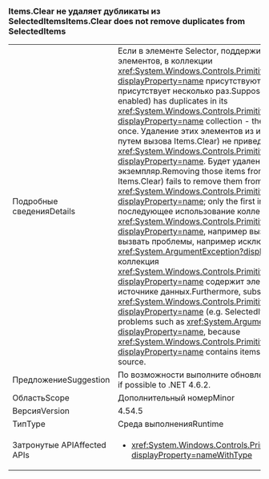 ### <a name="itemsclear-does-not-remove-duplicates-from-selecteditems"></a><span data-ttu-id="4e2d3-101">Items.Clear не удаляет дубликаты из SelectedItems</span><span class="sxs-lookup"><span data-stu-id="4e2d3-101">Items.Clear does not remove duplicates from SelectedItems</span></span>

|   |   |
|---|---|
|<span data-ttu-id="4e2d3-102">Подробные сведения</span><span class="sxs-lookup"><span data-stu-id="4e2d3-102">Details</span></span>|<span data-ttu-id="4e2d3-103">Если в элементе Selector, поддерживающем выбор нескольких элементов, в коллекции <xref:System.Windows.Controls.Primitives.MultiSelector.SelectedItems?displayProperty=name> присутствуют дубликаты, один и тот же элемент присутствует несколько раз.</span><span class="sxs-lookup"><span data-stu-id="4e2d3-103">Suppose a Selector (with multiple selection enabled) has duplicates in its <xref:System.Windows.Controls.Primitives.MultiSelector.SelectedItems?displayProperty=name> collection - the same item appears more than once.</span></span>  <span data-ttu-id="4e2d3-104">Удаление этих элементов из источника данных (например, путем вызова Items.Clear) не приведет к их удалению из коллекции <xref:System.Windows.Controls.Primitives.MultiSelector.SelectedItems?displayProperty=name>. Будет удален только первый экземпляр.</span><span class="sxs-lookup"><span data-stu-id="4e2d3-104">Removing those items from the data source (e.g. by calling Items.Clear) fails to remove them from <xref:System.Windows.Controls.Primitives.MultiSelector.SelectedItems?displayProperty=name>; only the first instance is removed.</span></span> <span data-ttu-id="4e2d3-105">Более того, последующее использование коллекции <xref:System.Windows.Controls.Primitives.MultiSelector.SelectedItems?displayProperty=name>, например вызов SelectedItems.Clear(), может вызвать проблемы, например исключение <xref:System.ArgumentException?displayProperty=name>, так как коллекция <xref:System.Windows.Controls.Primitives.MultiSelector.SelectedItems?displayProperty=name> содержит элементы, которые отсутствуют в источнике данных.</span><span class="sxs-lookup"><span data-stu-id="4e2d3-105">Furthermore, subsequent use of <xref:System.Windows.Controls.Primitives.MultiSelector.SelectedItems?displayProperty=name> (e.g. SelectedItems.Clear()) can encounter problems such as <xref:System.ArgumentException?displayProperty=name>, because <xref:System.Windows.Controls.Primitives.MultiSelector.SelectedItems?displayProperty=name> contains items that are no longer in the data source.</span></span>|
|<span data-ttu-id="4e2d3-106">Предложение</span><span class="sxs-lookup"><span data-stu-id="4e2d3-106">Suggestion</span></span>|<span data-ttu-id="4e2d3-107">По возможности выполните обновление до версии .NET 4.6.2.</span><span class="sxs-lookup"><span data-stu-id="4e2d3-107">Upgrade if possible to .NET 4.6.2.</span></span>|
|<span data-ttu-id="4e2d3-108">Область</span><span class="sxs-lookup"><span data-stu-id="4e2d3-108">Scope</span></span>|<span data-ttu-id="4e2d3-109">Дополнительный номер</span><span class="sxs-lookup"><span data-stu-id="4e2d3-109">Minor</span></span>|
|<span data-ttu-id="4e2d3-110">Версия</span><span class="sxs-lookup"><span data-stu-id="4e2d3-110">Version</span></span>|<span data-ttu-id="4e2d3-111">4.5</span><span class="sxs-lookup"><span data-stu-id="4e2d3-111">4.5</span></span>|
|<span data-ttu-id="4e2d3-112">Тип</span><span class="sxs-lookup"><span data-stu-id="4e2d3-112">Type</span></span>|<span data-ttu-id="4e2d3-113">Среда выполнения</span><span class="sxs-lookup"><span data-stu-id="4e2d3-113">Runtime</span></span>|
|<span data-ttu-id="4e2d3-114">Затронутые API</span><span class="sxs-lookup"><span data-stu-id="4e2d3-114">Affected APIs</span></span>|<ul><li><xref:System.Windows.Controls.Primitives.MultiSelector.SelectedItems?displayProperty=nameWithType></li></ul>|

